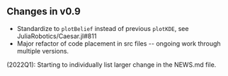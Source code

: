 


## Changes in v0.9

- Standardize to `plotBelief` instead of previous `plotKDE`, see JuliaRobotics/Caesar.jl#811
- Major refactor of code placement in src files -- ongoing work through multiple versions.


(2022Q1): Starting to individually list larger change in the NEWS.md file.